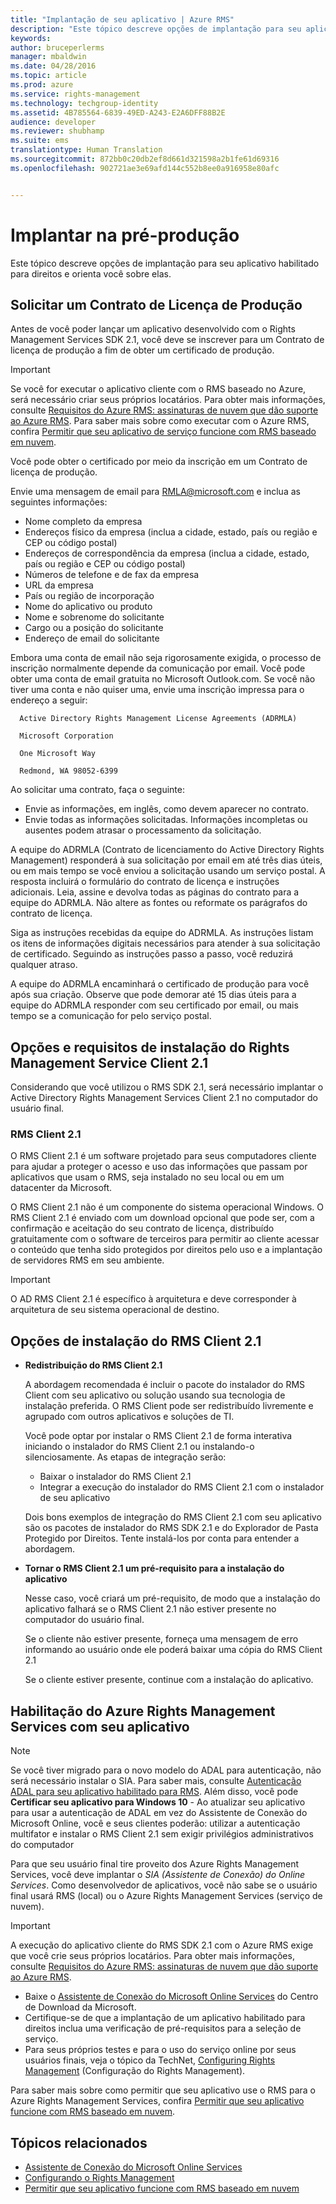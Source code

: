 ```yaml
---
title: "Implantação de seu aplicativo | Azure RMS"
description: "Este tópico descreve opções de implantação para seu aplicativo habilitado para direitos e orienta você sobre elas"
keywords: 
author: bruceperlerms
manager: mbaldwin
ms.date: 04/28/2016
ms.topic: article
ms.prod: azure
ms.service: rights-management
ms.technology: techgroup-identity
ms.assetid: 4B785564-6839-49ED-A243-E2A6DFF88B2E
audience: developer
ms.reviewer: shubhamp
ms.suite: ems
translationtype: Human Translation
ms.sourcegitcommit: 872bb0c20db2ef8d661d321598a2b1fe61d69316
ms.openlocfilehash: 902721ae3e69afd144c552b8ee0a916958e80afc


---
```


# Implantar na pré-produção


Este tópico descreve opções de implantação para seu aplicativo habilitado para direitos e orienta você sobre elas.

## Solicitar um Contrato de Licença de Produção

 Antes de você poder lançar um aplicativo desenvolvido com o Rights Management Services SDK 2.1, você deve se inscrever para um Contrato de licença de produção a fim de obter um certificado de produção.

> [!IMPORTANT]
> Se você for executar o aplicativo cliente com o RMS baseado no Azure, será necessário criar seus próprios locatários. Para obter mais informações, consulte [Requisitos do Azure RMS: assinaturas de nuvem que dão suporte ao Azure RMS](../get-started/requirements-subscriptions.md).
> Para saber mais sobre como executar com o Azure RMS, confira [Permitir que seu aplicativo de serviço funcione com RMS baseado em nuvem](how-to-use-file-api-with-aadrm-cloud.md).

Você pode obter o certificado por meio da inscrição em um Contrato de licença de produção.

Envie uma mensagem de email para [RMLA@microsoft.com](mailto:rmla@microsoft.com) e inclua as seguintes informações:

- Nome completo da empresa
- Endereços físico da empresa (inclua a cidade, estado, país ou região e CEP ou código postal)
- Endereços de correspondência da empresa (inclua a cidade, estado, país ou região e CEP ou código postal)
- Números de telefone e de fax da empresa
- URL da empresa
- País ou região de incorporação
- Nome do aplicativo ou produto
- Nome e sobrenome do solicitante
- Cargo ou a posição do solicitante
- Endereço de email do solicitante

Embora uma conta de email não seja rigorosamente exigida, o processo de inscrição normalmente depende da comunicação por email. Você pode obter uma conta de email gratuita no Microsoft Outlook.com. Se você não tiver uma conta e não quiser uma, envie uma inscrição impressa para o endereço a seguir:

      Active Directory Rights Management License Agreements (ADRMLA)

      Microsoft Corporation

      One Microsoft Way

      Redmond, WA 98052-6399

Ao solicitar uma contrato, faça o seguinte:
- Envie as informações, em inglês, como devem aparecer no contrato.
- Envie todas as informações solicitadas. Informações incompletas ou ausentes podem atrasar o processamento da solicitação.

A equipe do ADRMLA (Contrato de licenciamento do Active Directory Rights Management) responderá à sua solicitação por email em até três dias úteis, ou em mais tempo se você enviou a solicitação usando um serviço postal. A resposta incluirá o formulário do contrato de licença e instruções adicionais. Leia, assine e devolva todas as páginas do contrato para a equipe do ADRMLA. Não altere as fontes ou reformate os parágrafos do contrato de licença.

Siga as instruções recebidas da equipe do ADRMLA. As instruções listam os itens de informações digitais necessários para atender à sua solicitação de certificado. Seguindo as instruções passo a passo, você reduzirá qualquer atraso.

A equipe do ADRMLA encaminhará o certificado de produção para você após sua criação. Observe que pode demorar até 15 dias úteis para a equipe do ADRMLA responder com seu certificado por email, ou mais tempo se a comunicação for pelo serviço postal.


## Opções e requisitos de instalação do Rights Management Service Client 2.1

Considerando que você utilizou o RMS SDK 2.1, será necessário implantar o Active Directory Rights Management Services Client 2.1 no computador do usuário final.

### RMS Client 2.1

O RMS Client 2.1 é um software projetado para seus computadores cliente para ajudar a proteger o acesso e uso das informações que passam por aplicativos que usam o RMS, seja instalado no seu local ou em um datacenter da Microsoft.

O RMS Client 2.1 não é um componente do sistema operacional Windows. O RMS Client 2.1 é enviado com um download opcional que pode ser, com a confirmação e aceitação do seu contrato de licença, distribuído gratuitamente com o software de terceiros para permitir ao cliente acessar o conteúdo que tenha sido protegidos por direitos pelo uso e a implantação de servidores RMS em seu ambiente.


> [!IMPORTANT]
> O AD RMS Client 2.1 é específico à arquitetura e deve corresponder à arquitetura de seu sistema operacional de destino.


## Opções de instalação do RMS Client 2.1

-   **Redistribuição do RMS Client 2.1**

    A abordagem recomendada é incluir o pacote do instalador do RMS Client com seu aplicativo ou solução usando sua tecnologia de instalação preferida. O RMS Client pode ser redistribuído livremente e agrupado com outros aplicativos e soluções de TI.

    Você pode optar por instalar o RMS Client 2.1 de forma interativa iniciando o instalador do RMS Client 2.1 ou instalando-o silenciosamente. As etapas de integração serão:

    -   Baixar o instalador do RMS Client 2.1
    -   Integrar a execução do instalador do RMS Client 2.1 com o instalador de seu aplicativo

    Dois bons exemplos de integração do RMS Client 2.1 com seu aplicativo são os pacotes de instalador do RMS SDK 2.1 e do Explorador de Pasta Protegido por Direitos. Tente instalá-los por conta para entender a abordagem.

-   **Tornar o RMS Client 2.1 um pré-requisito para a instalação do aplicativo**

    Nesse caso, você criará um pré-requisito, de modo que a instalação do aplicativo falhará se o RMS Client 2.1 não estiver presente no computador do usuário final.

    Se o cliente não estiver presente, forneça uma mensagem de erro informando ao usuário onde ele poderá baixar uma cópia do RMS Client 2.1

    Se o cliente estiver presente, continue com a instalação do aplicativo.

## Habilitação do Azure Rights Management Services com seu aplicativo

> [!NOTE]
> Se você tiver migrado para o novo modelo do ADAL para autenticação, não será necessário instalar o SIA. Para saber mais, consulte [Autenticação ADAL para seu aplicativo habilitado para RMS](adal-auth.md).
> Além disso, você pode **Certificar seu aplicativo para Windows 10** - Ao atualizar seu aplicativo para usar a autenticação de ADAL em vez do Assistente de Conexão do Microsoft Online, você e seus clientes poderão: utilizar a autenticação multifator e instalar o RMS Client 2.1 sem exigir privilégios administrativos do computador


Para que seu usuário final tire proveito dos Azure Rights Management Services, você deve implantar o *SIA (Assistente de Conexão) do Online Services*. Como desenvolvedor de aplicativos, você não sabe se o usuário final usará RMS (local) ou o Azure Rights Management Services (serviço de nuvem).


> [!IMPORTANT]
> A execução do aplicativo cliente do RMS SDK 2.1 com o Azure RMS exige que você crie seus próprios locatários. Para obter mais informações, consulte [Requisitos do Azure RMS: assinaturas de nuvem que dão suporte ao Azure RMS](../get-started/requirements-subscriptions.md).

-   Baixe o [Assistente de Conexão do Microsoft Online Services](http://www.microsoft.com/en-us/download/details.aspx?id=28177) do Centro de Download da Microsoft.
-   Certifique-se de que a implantação de um aplicativo habilitado para direitos inclua uma verificação de pré-requisitos para a seleção de serviço.
-   Para seus próprios testes e para o uso do serviço online por seus usuários finais, veja o tópico da TechNet, [Configuring Rights Management](https://TechNet.Microsoft.Com/en-us/library/jj585002.aspx) (Configuração do Rights Management).

Para saber mais sobre como permitir que seu aplicativo use o RMS para o Azure Rights Management Services, confira [Permitir que seu aplicativo funcione com RMS baseado em nuvem](how-to-use-file-api-with-aadrm-cloud.md).

## Tópicos relacionados

* [Assistente de Conexão do Microsoft Online Services](http://www.microsoft.com/en-us/download/details.aspx?id=28177)
* [Configurando o Rights Management](https://TechNet.Microsoft.Com/en-us/library/jj585002.aspx)
* [Permitir que seu aplicativo funcione com RMS baseado em nuvem](how-to-use-file-api-with-aadrm-cloud.md)
 

 



<!--HONumber=Jun16_HO4-->


